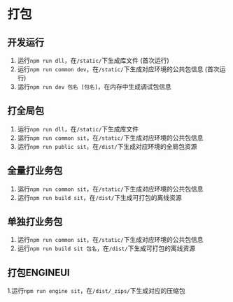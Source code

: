 # 打包

## 开发运行
1. 运行`npm run dll`，在`/static/`下生成库文件 (首次运行)
2. 运行`npm run common dev`，在`/static/`下生成对应环境的公共包信息  (首次运行)
3. 运行`npm run dev 包名 [包名]`，在内存中生成调试包信息

## 打全局包
1. 运行`npm run dll`，在`/static/`下生成库文件
2. 运行`npm run common sit`，在`/static/`下生成对应环境的公共包信息
3. 运行`npm run public sit`，在`/dist/`下生成对应环境的全局包资源

## 全量打业务包
1. 运行`npm run common sit`，在`/static/`下生成对应环境的公共包信息
2. 运行`npm run build sit`，在`/dist/`下生成可打包的离线资源

## 单独打业务包
1. 运行`npm run common sit`，在`/static/`下生成对应环境的公共包信息
2. 运行`npm run build sit 包名`，在`/dist/`下生成可打包的离线资源


## 打包ENGINEUI

1.运行`npm run engine sit`，在`/dist/_zips/`下生成对应的压缩包